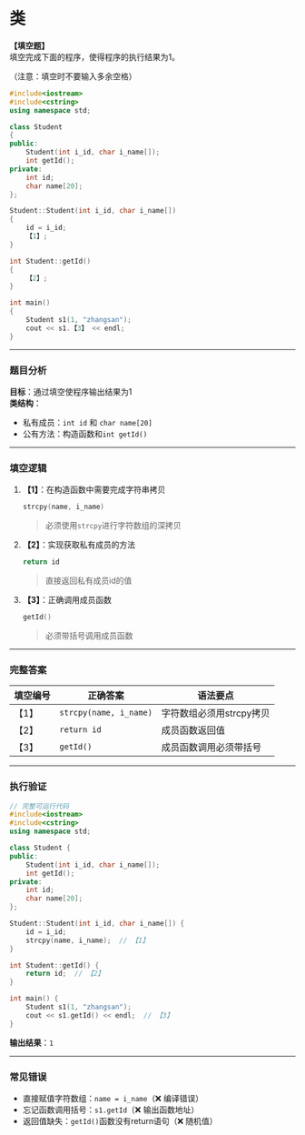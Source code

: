 
# 类

**【填空题】**  
填空完成下面的程序，使得程序的执行结果为1。  

（注意：填空时不要输入多余空格）

```cpp
#include<iostream>
#include<cstring>
using namespace std;

class Student
{
public:
    Student(int i_id, char i_name[]);
    int getId();
private:
    int id;
    char name[20];
};

Student::Student(int i_id, char i_name[])
{
    id = i_id;
    【1】;
}

int Student::getId()
{
    【2】;
}

int main()
{
    Student s1(1, "zhangsan");
    cout << s1.【3】 << endl;
}
```

---

### 题目分析
**目标**：通过填空使程序输出结果为1  
**类结构**：
- 私有成员：`int id` 和 `char name[20]`
- 公有方法：构造函数和`int getId()`

---

### 填空逻辑
1. **【1】**：在构造函数中需要完成字符串拷贝  
   ```cpp
   strcpy(name, i_name)
   ```  
   > 必须使用`strcpy`进行字符数组的深拷贝

2. **【2】**：实现获取私有成员的方法  
   ```cpp
   return id
   ```  
   > 直接返回私有成员id的值

3. **【3】**：正确调用成员函数  
   ```cpp
   getId()
   ```  
   > 必须带括号调用成员函数

---

### 完整答案
| 填空编号 | 正确答案          | 语法要点                     |
|----------|-------------------|----------------------------|
| 【1】    | `strcpy(name, i_name)` | 字符数组必须用strcpy拷贝    |
| 【2】    | `return id`       | 成员函数返回值              |
| 【3】    | `getId()`         | 成员函数调用必须带括号      |

---

### 执行验证
```cpp
// 完整可运行代码
#include<iostream>
#include<cstring>
using namespace std;

class Student {
public:
    Student(int i_id, char i_name[]);
    int getId();
private:
    int id;
    char name[20];
};

Student::Student(int i_id, char i_name[]) {
    id = i_id;
    strcpy(name, i_name);  // 【1】
}

int Student::getId() {
    return id;  // 【2】
}

int main() {
    Student s1(1, "zhangsan");
    cout << s1.getId() << endl;  // 【3】
}
```
**输出结果**：`1`

---

### 常见错误
- 直接赋值字符数组：`name = i_name`（❌ 编译错误）
- 忘记函数调用括号：`s1.getId`（❌ 输出函数地址）
- 返回值缺失：`getId()`函数没有return语句（❌ 随机值）